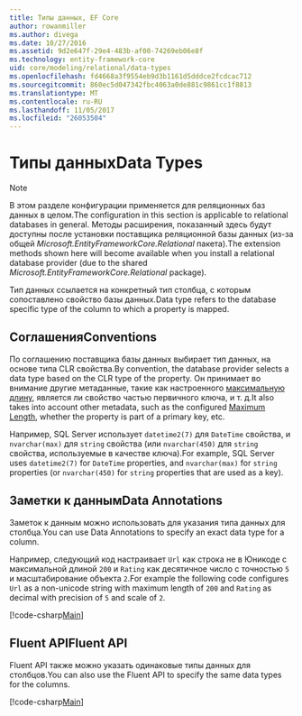 ```yaml
---
title: Типы данных, EF Core
author: rowanmiller
ms.author: divega
ms.date: 10/27/2016
ms.assetid: 9d2e647f-29e4-483b-af00-74269eb06e8f
ms.technology: entity-framework-core
uid: core/modeling/relational/data-types
ms.openlocfilehash: fd4668a3f9554eb9d3b1161d5dddce2fcdcac712
ms.sourcegitcommit: 860ec5d047342fbc4063a0de881c9861cc1f8813
ms.translationtype: MT
ms.contentlocale: ru-RU
ms.lasthandoff: 11/05/2017
ms.locfileid: "26053504"
---
```

# <a name="data-types"></a><span data-ttu-id="4b605-102">Типы данных</span><span class="sxs-lookup"><span data-stu-id="4b605-102">Data Types</span></span>

> [!NOTE]  
> <span data-ttu-id="4b605-103">В этом разделе конфигурации применяется для реляционных баз данных в целом.</span><span class="sxs-lookup"><span data-stu-id="4b605-103">The configuration in this section is applicable to relational databases in general.</span></span> <span data-ttu-id="4b605-104">Методы расширения, показанный здесь будут доступны после установки поставщика реляционной базы данных (из-за общей *Microsoft.EntityFrameworkCore.Relational* пакета).</span><span class="sxs-lookup"><span data-stu-id="4b605-104">The extension methods shown here will become available when you install a relational database provider (due to the shared *Microsoft.EntityFrameworkCore.Relational* package).</span></span>

<span data-ttu-id="4b605-105">Тип данных ссылается на конкретный тип столбца, с которым сопоставлено свойство базы данных.</span><span class="sxs-lookup"><span data-stu-id="4b605-105">Data type refers to the database specific type of the column to which a property is mapped.</span></span>

## <a name="conventions"></a><span data-ttu-id="4b605-106">Соглашения</span><span class="sxs-lookup"><span data-stu-id="4b605-106">Conventions</span></span>

<span data-ttu-id="4b605-107">По соглашению поставщика базы данных выбирает тип данных, на основе типа CLR свойства.</span><span class="sxs-lookup"><span data-stu-id="4b605-107">By convention, the database provider selects a data type based on the CLR type of the property.</span></span> <span data-ttu-id="4b605-108">Он принимает во внимание другие метаданные, такие как настроенного [максимальную длину](../max-length.md), является ли свойство частью первичного ключа, и т. д.</span><span class="sxs-lookup"><span data-stu-id="4b605-108">It also takes into account other metadata, such as the configured [Maximum Length](../max-length.md), whether the property is part of a primary key, etc.</span></span>

<span data-ttu-id="4b605-109">Например, SQL Server использует `datetime2(7)` для `DateTime` свойства, и `nvarchar(max)` для `string` свойства (или `nvarchar(450)` для `string` свойства, используемые в качестве ключа).</span><span class="sxs-lookup"><span data-stu-id="4b605-109">For example, SQL Server uses `datetime2(7)` for `DateTime` properties, and `nvarchar(max)` for `string` properties (or `nvarchar(450)` for `string` properties that are used as a key).</span></span>

## <a name="data-annotations"></a><span data-ttu-id="4b605-110">Заметки к данным</span><span class="sxs-lookup"><span data-stu-id="4b605-110">Data Annotations</span></span>

<span data-ttu-id="4b605-111">Заметок к данным можно использовать для указания типа данных для столбца.</span><span class="sxs-lookup"><span data-stu-id="4b605-111">You can use Data Annotations to specify an exact data type for a column.</span></span>

<span data-ttu-id="4b605-112">Например, следующий код настраивает `Url` как строка не в Юникоде с максимальной длиной `200` и `Rating` как десятичное число с точностью `5` и масштабирование объекта `2`.</span><span class="sxs-lookup"><span data-stu-id="4b605-112">For example the following code configures `Url` as a non-unicode string with maximum length of `200` and `Rating` as decimal with precision of `5` and scale of `2`.</span></span>

[!code-csharp[Main](../../../../samples/core/Modeling/DataAnnotations/Samples/Relational/DataType.cs?name=Entities&highlight=4,6)]

## <a name="fluent-api"></a><span data-ttu-id="4b605-113">Fluent API</span><span class="sxs-lookup"><span data-stu-id="4b605-113">Fluent API</span></span>

<span data-ttu-id="4b605-114">Fluent API также можно указать одинаковые типы данных для столбцов.</span><span class="sxs-lookup"><span data-stu-id="4b605-114">You can also use the Fluent API to specify the same data types for the columns.</span></span>

[!code-csharp[Main](../../../../samples/core/Modeling/FluentAPI/Samples/Relational/DataType.cs?name=Model&highlight=9-10)]
